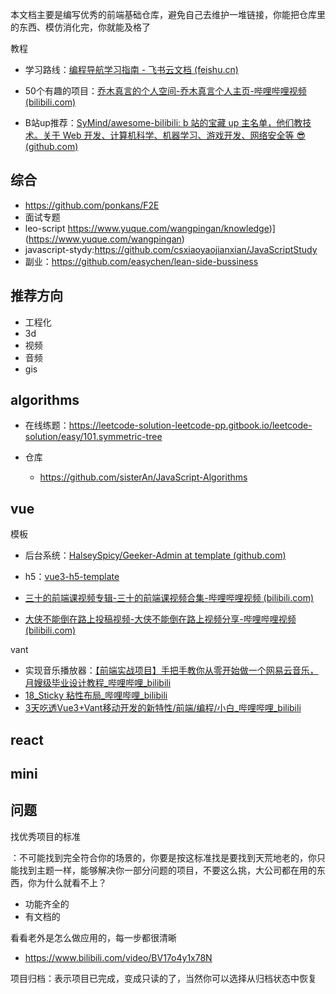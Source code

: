 本文档主要是编写优秀的前端基础仓库，避免自己去维护一堆链接，你能把仓库里的东西、模仿消化完，你就能及格了



教程

- 学习路线：[编程导航学习指南 - 飞书云文档 (feishu.cn)](https://yuyuanweb.feishu.cn/wiki/CHzBwweCIiKEoLkB5TVcPsGNnTf)
- 50个有趣的项目：[乔木真言的个人空间-乔木真言个人主页-哔哩哔哩视频 (bilibili.com)](https://space.bilibili.com/688238053/channel/collectiondetail?sid=578008)

- B站up推荐：[SyMind/awesome-bilibili: b 站的宝藏 up 主名单，他们教技术。关于 Web 开发、计算机科学、机器学习、游戏开发、网络安全等 😎 (github.com)](https://github.com/SyMind/awesome-bilibili?tab=readme-ov-file#前端)





## 综合

- https://github.com/ponkans/F2E
- 面试专题
- leo-script https://www.yuque.com/wangpingan/knowledge)](https://www.yuque.com/wangpingan)
- javascript-stydy:https://github.com/csxiaoyaojianxian/JavaScriptStudy
- 副业：https://github.com/easychen/lean-side-bussiness



## 推荐方向

- 工程化
- 3d
- 视频
- 音频
- gis





## algorithms

- 在线练题：https://leetcode-solution-leetcode-pp.gitbook.io/leetcode-solution/easy/101.symmetric-tree

- 仓库
  - https://github.com/sisterAn/JavaScript-Algorithms





## vue

模板

- 后台系统：[HalseySpicy/Geeker-Admin at template (github.com)](https://github.com/HalseySpicy/Geeker-Admin/tree/template)
- h5：[vue3-h5-template](https://github.com/yulimchen/vue3-h5-template)



- [三十的前端课视频专辑-三十的前端课视频合集-哔哩哔哩视频 (bilibili.com)](https://space.bilibili.com/2114295304/channel/series)
- [大侠不能倒在路上投稿视频-大侠不能倒在路上视频分享-哔哩哔哩视频 (bilibili.com)](https://space.bilibili.com/405125788/video?tid=0&pn=2&keyword=&order=pubdate)



vant

- 实现音乐播放器：[【前端实战项目】手把手教你从零开始做一个网易云音乐，月嫂级毕业设计教程_哔哩哔哩_bilibili](https://www.bilibili.com/video/BV1c44y1g7ac/?spm_id_from=333.337.search-card.all.click&vd_source=522153461914a766fc002cc8619314e4)
- [18_Sticky 粘性布局_哔哩哔哩_bilibili](https://www.bilibili.com/video/BV1Zm421M7hs?p=18&vd_source=522153461914a766fc002cc8619314e4)
- [3天吃透Vue3+Vant移动开发的新特性/前端/编程/小白_哔哩哔哩_bilibili](https://www.bilibili.com/video/BV1TU4y177UG/?spm_id_from=333.337.search-card.all.click&vd_source=522153461914a766fc002cc8619314e4)



## react





## mini





## 问题

找优秀项目的标准

：不可能找到完全符合你的场景的，你要是按这标准找是要找到天荒地老的，你只能找到主题一样，能够解决你一部分问题的项目，不要这么挑，大公司都在用的东西，你为什么就看不上？

- 功能齐全的
- 有文档的

看看老外是怎么做应用的，每一步都很清晰

- https://www.bilibili.com/video/BV17o4y1x78N

项目归档：表示项目已完成，变成只读的了，当然你可以选择从归档状态中恢复
